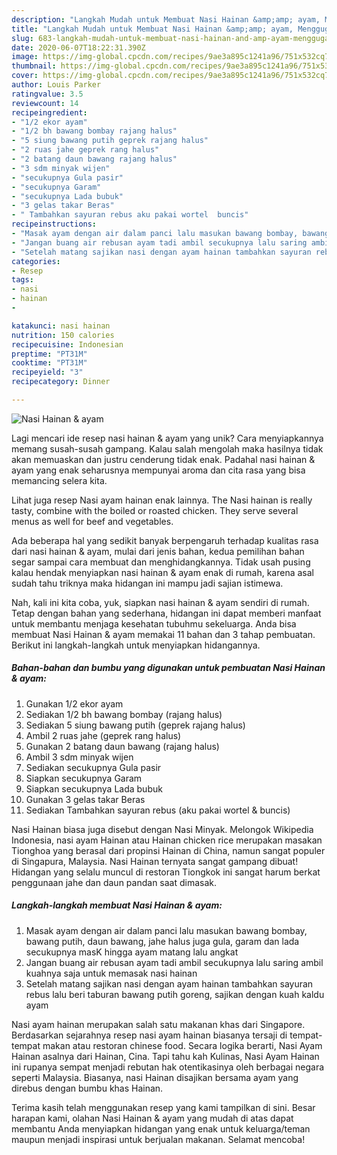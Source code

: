 ```yaml
---
description: "Langkah Mudah untuk Membuat Nasi Hainan &amp;amp; ayam, Menggugah Selera"
title: "Langkah Mudah untuk Membuat Nasi Hainan &amp;amp; ayam, Menggugah Selera"
slug: 683-langkah-mudah-untuk-membuat-nasi-hainan-and-amp-ayam-menggugah-selera
date: 2020-06-07T18:22:31.390Z
image: https://img-global.cpcdn.com/recipes/9ae3a895c1241a96/751x532cq70/nasi-hainan-ayam-foto-resep-utama.jpg
thumbnail: https://img-global.cpcdn.com/recipes/9ae3a895c1241a96/751x532cq70/nasi-hainan-ayam-foto-resep-utama.jpg
cover: https://img-global.cpcdn.com/recipes/9ae3a895c1241a96/751x532cq70/nasi-hainan-ayam-foto-resep-utama.jpg
author: Louis Parker
ratingvalue: 3.5
reviewcount: 14
recipeingredient:
- "1/2 ekor ayam"
- "1/2 bh bawang bombay rajang halus"
- "5 siung bawang putih geprek rajang halus"
- "2 ruas jahe geprek rang halus"
- "2 batang daun bawang rajang halus"
- "3 sdm minyak wijen"
- "secukupnya Gula pasir"
- "secukupnya Garam"
- "secukupnya Lada bubuk"
- "3 gelas takar Beras"
- " Tambahkan sayuran rebus aku pakai wortel  buncis"
recipeinstructions:
- "Masak ayam dengan air dalam panci lalu masukan bawang bombay, bawang putih, daun bawang, jahe halus juga gula, garam dan lada secukupnya masK hingga ayam matang lalu angkat"
- "Jangan buang air rebusan ayam tadi ambil secukupnya lalu saring ambil kuahnya saja untuk memasak nasi hainan"
- "Setelah matang sajikan nasi dengan ayam hainan tambahkan sayuran rebus lalu beri taburan bawang putih goreng, sajikan dengan kuah kaldu ayam"
categories:
- Resep
tags:
- nasi
- hainan
- 

katakunci: nasi hainan  
nutrition: 150 calories
recipecuisine: Indonesian
preptime: "PT31M"
cooktime: "PT31M"
recipeyield: "3"
recipecategory: Dinner

---
```



![Nasi Hainan &amp; ayam](https://img-global.cpcdn.com/recipes/9ae3a895c1241a96/751x532cq70/nasi-hainan-ayam-foto-resep-utama.jpg)

Lagi mencari ide resep nasi hainan &amp; ayam yang unik? Cara menyiapkannya memang susah-susah gampang. Kalau salah mengolah maka hasilnya tidak akan memuaskan dan justru cenderung tidak enak. Padahal nasi hainan &amp; ayam yang enak seharusnya mempunyai aroma dan cita rasa yang bisa memancing selera kita.

Lihat juga resep Nasi ayam hainan enak lainnya. The Nasi hainan is really tasty, combine with the boiled or roasted chicken. They serve several menus as well for beef and vegetables.

Ada beberapa hal yang sedikit banyak berpengaruh terhadap kualitas rasa dari nasi hainan &amp; ayam, mulai dari jenis bahan, kedua pemilihan bahan segar sampai cara membuat dan menghidangkannya. Tidak usah pusing kalau hendak menyiapkan nasi hainan &amp; ayam enak di rumah, karena asal sudah tahu triknya maka hidangan ini mampu jadi sajian istimewa.


Nah, kali ini kita coba, yuk, siapkan nasi hainan &amp; ayam sendiri di rumah. Tetap dengan bahan yang sederhana, hidangan ini dapat memberi manfaat untuk membantu menjaga kesehatan tubuhmu sekeluarga. Anda bisa membuat Nasi Hainan &amp; ayam memakai 11 bahan dan 3 tahap pembuatan. Berikut ini langkah-langkah untuk menyiapkan hidangannya.

<!--inarticleads1-->

##### Bahan-bahan dan bumbu yang digunakan untuk pembuatan Nasi Hainan &amp; ayam:

1. Gunakan 1/2 ekor ayam
1. Sediakan 1/2 bh bawang bombay (rajang halus)
1. Sediakan 5 siung bawang putih (geprek rajang halus)
1. Ambil 2 ruas jahe (geprek rang halus)
1. Gunakan 2 batang daun bawang (rajang halus)
1. Ambil 3 sdm minyak wijen
1. Sediakan secukupnya Gula pasir
1. Siapkan secukupnya Garam
1. Siapkan secukupnya Lada bubuk
1. Gunakan 3 gelas takar Beras
1. Sediakan  Tambahkan sayuran rebus (aku pakai wortel &amp; buncis)


Nasi Hainan biasa juga disebut dengan Nasi Minyak. Melongok Wikipedia Indonesia, nasi ayam Hainan atau Hainan chicken rice merupakan masakan Tionghoa yang berasal dari propinsi Hainan di China, namun sangat populer di Singapura, Malaysia. Nasi Hainan ternyata sangat gampang dibuat! Hidangan yang selalu muncul di restoran Tiongkok ini sangat harum berkat penggunaan jahe dan daun pandan saat dimasak. 

<!--inarticleads2-->

##### Langkah-langkah membuat Nasi Hainan &amp; ayam:

1. Masak ayam dengan air dalam panci lalu masukan bawang bombay, bawang putih, daun bawang, jahe halus juga gula, garam dan lada secukupnya masK hingga ayam matang lalu angkat
1. Jangan buang air rebusan ayam tadi ambil secukupnya lalu saring ambil kuahnya saja untuk memasak nasi hainan
1. Setelah matang sajikan nasi dengan ayam hainan tambahkan sayuran rebus lalu beri taburan bawang putih goreng, sajikan dengan kuah kaldu ayam


Nasi ayam hainan merupakan salah satu makanan khas dari Singapore. Berdasarkan sejarahnya resep nasi ayam hainan biasanya tersaji di tempat-tempat makan atau restoran chinese food. Secara logika berarti, Nasi Ayam Hainan asalnya dari Hainan, Cina. Tapi tahu kah Kulinas, Nasi Ayam Hainan ini rupanya sempat menjadi rebutan hak otentikasinya oleh berbagai negara seperti Malaysia. Biasanya, nasi Hainan disajikan bersama ayam yang direbus dengan bumbu khas Hainan. 

Terima kasih telah menggunakan resep yang kami tampilkan di sini. Besar harapan kami, olahan Nasi Hainan &amp; ayam yang mudah di atas dapat membantu Anda menyiapkan hidangan yang enak untuk keluarga/teman maupun menjadi inspirasi untuk berjualan makanan. Selamat mencoba!

